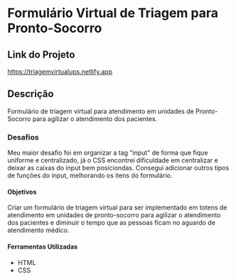 # Formulário Virtual de Triagem para Pronto-Socorro

## Link do Projeto
https://triagemvirtualups.netlify.app

## Descrição
Formulário de triagem virtual para atendimento em unidades de Pronto-Socorro para agilizar o atendimento dos pacientes.
### Desafios
Meu maior desafio foi em organizar a tag "input" de forma que fique uniforme e centralizado, já o CSS encontrei dificuldade em centralizar e deixar as caixas do input bem posiciondas. Consegui adicionar outros tipos de funções do input, melhorando os itens do formulário.
#### Objetivos
Criar um formulário de triagem virtual para ser implementado em totens de atendimento em unidades de pronto-socorro para agilizar o atendimento dos pacientes e diminuir o tempo que as pessoas ficam no aguardo de atendimento médico.
#### Ferramentas Utilizadas
 - HTML
 - CSS
